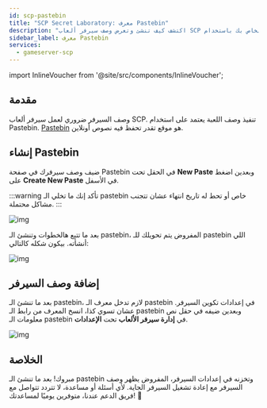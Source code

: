 ```yaml
---
id: scp-pastebin
title: "SCP Secret Laboratory: معرف Pastebin"
description: "اكتشف كيف تنشئ وتعرض وصف سيرفر ألعاب SCP الخاص بك باستخدام Pastebin لإدارة أفضل لمعلومات اللعبة → تعلّم المزيد الآن"
sidebar_label: معرف Pastebin
services:
  - gameserver-scp
---
```


import InlineVoucher from '@site/src/components/InlineVoucher';



## مقدمة

وصف السيرفر ضروري لعمل سيرفر ألعاب SCP. تنفيذ وصف اللعبة يعتمد على استخدام Pastebin. [Pastebin](https://pastebin.com/) هو موقع تقدر تحفظ فيه نصوص أونلاين.

<InlineVoucher />



## إنشاء Pastebin

ضيف وصف سيرفرك في صفحة Pastebin في الحقل تحت **New Paste** وبعدين اضغط على **Create New Paste** في الأسفل.

:::warning
تأكد إنك ما تخلي الـ pastebin خاص أو تحط له تاريخ انتهاء عشان تتجنب مشاكل محتملة.
:::

![img](https://screensaver01.zap-hosting.com/index.php/s/5jJkBgkNzQT9fym/download)



بعد ما تتبع هالخطوات وتنشئ الـ pastebin، المفروض يتم تحويلك للـ pastebin اللي أنشأته. بيكون شكله كالتالي:

![img](https://screensaver01.zap-hosting.com/index.php/s/RtFrbdGBbowj9Pr/preview)





## إضافة وصف السيرفر

بعد ما تنشئ الـ pastebin، لازم تدخل معرف الـ pastebin في إعدادات تكوين السيرفر. عشان تسوي كذا، انسخ المعرف من رابط الـ pastebin وبعدين ضيفه في حقل نص معلومات الـ pastebin في **إدارة سيرفر الألعاب** تحت **الإعدادات**.

![img](https://screensaver01.zap-hosting.com/index.php/s/gQBjFC6qfwgSXCT/download)





## الخلاصة

مبروك! بعد ما تنشئ الـ pastebin وتخزنه في إعدادات السيرفر، المفروض يظهر وصف السيرفر مع إعادة تشغيل السيرفر الجاية. لأي أسئلة أو مساعدة، لا تتردد تتواصل مع فريق الدعم عندنا، متوفرين يوميًا لمساعدتك! 🙂

<InlineVoucher />
